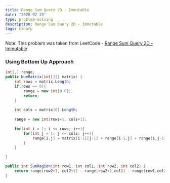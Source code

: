 ```yaml
---
title: Range Sum Query 2D - Immutable
date: "2020-07-20"
type: problem-solving
description: Range Sum Query 2D - Immutable
tags: csharp
---
```


Note: This problem was taken from LeetCode - [Range Sum Query 2D - Immutable](https://leetcode.com/problems/range-sum-query-2d-immutable/)

### Using Bottom Up Approach

```csharp
int[,] range;
public NumMatrix(int[][] matrix) {
	int rows = matrix.Length;
	if(rows == 0){
		range = new int[0,0];
		return;
	}
	
	int cols = matrix[0].Length;
	
	range = new int[rows+1, cols+1];
	
	for(int i = 1; i <= rows; i++){
		for(int j = 1; j <= cols; j++){
			range[i,j] = matrix[i-1][j-1] + range[i-1,j] + range[i,j-1] - range[i-1,j-1];
		}
	}
	
}

public int SumRegion(int row1, int col1, int row2, int col2) {
	return range[row2+1, col2+1] - range[row2+1,col1] - range[row1,col2+1] + range[row1,col1];
}
```
